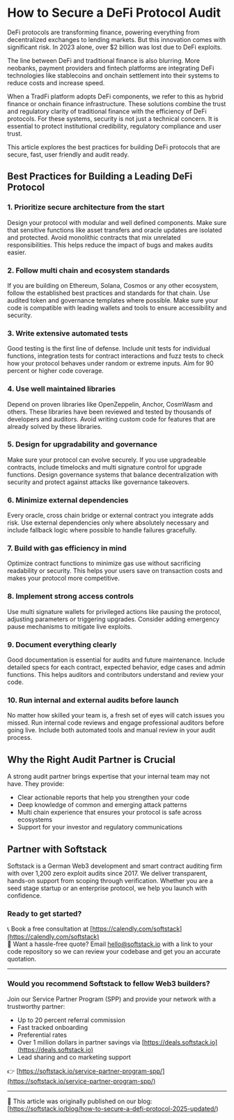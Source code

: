 # How to Secure a DeFi Protocol Audit

DeFi protocols are transforming finance, powering everything from decentralized exchanges to lending markets. But this innovation comes with significant risk. In 2023 alone, over $2 billion was lost due to DeFi exploits.

The line between DeFi and traditional finance is also blurring. More neobanks, payment providers and fintech platforms are integrating DeFi technologies like stablecoins and onchain settlement into their systems to reduce costs and increase speed.

When a TradFi platform adopts DeFi components, we refer to this as hybrid finance or onchain finance infrastructure. These solutions combine the trust and regulatory clarity of traditional finance with the efficiency of DeFi protocols. For these systems, security is not just a technical concern. It is essential to protect institutional credibility, regulatory compliance and user trust.

This article explores the best practices for building DeFi protocols that are secure, fast, user friendly and audit ready.

## Best Practices for Building a Leading DeFi Protocol

### 1. Prioritize secure architecture from the start
Design your protocol with modular and well defined components. Make sure that sensitive functions like asset transfers and oracle updates are isolated and protected. Avoid monolithic contracts that mix unrelated responsibilities. This helps reduce the impact of bugs and makes audits easier.

### 2. Follow multi chain and ecosystem standards
If you are building on Ethereum, Solana, Cosmos or any other ecosystem, follow the established best practices and standards for that chain. Use audited token and governance templates where possible. Make sure your code is compatible with leading wallets and tools to ensure accessibility and security.

### 3. Write extensive automated tests
Good testing is the first line of defense. Include unit tests for individual functions, integration tests for contract interactions and fuzz tests to check how your protocol behaves under random or extreme inputs. Aim for 90 percent or higher code coverage.

### 4. Use well maintained libraries
Depend on proven libraries like OpenZeppelin, Anchor, CosmWasm and others. These libraries have been reviewed and tested by thousands of developers and auditors. Avoid writing custom code for features that are already solved by these libraries.

### 5. Design for upgradability and governance
Make sure your protocol can evolve securely. If you use upgradeable contracts, include timelocks and multi signature control for upgrade functions. Design governance systems that balance decentralization with security and protect against attacks like governance takeovers.

### 6. Minimize external dependencies
Every oracle, cross chain bridge or external contract you integrate adds risk. Use external dependencies only where absolutely necessary and include fallback logic where possible to handle failures gracefully.

### 7. Build with gas efficiency in mind
Optimize contract functions to minimize gas use without sacrificing readability or security. This helps your users save on transaction costs and makes your protocol more competitive.

### 8. Implement strong access controls
Use multi signature wallets for privileged actions like pausing the protocol, adjusting parameters or triggering upgrades. Consider adding emergency pause mechanisms to mitigate live exploits.

### 9. Document everything clearly
Good documentation is essential for audits and future maintenance. Include detailed specs for each contract, expected behavior, edge cases and admin functions. This helps auditors and contributors understand and review your code.

### 10. Run internal and external audits before launch
No matter how skilled your team is, a fresh set of eyes will catch issues you missed. Run internal code reviews and engage professional auditors before going live. Include both automated tools and manual review in your audit process.

## Why the Right Audit Partner is Crucial

A strong audit partner brings expertise that your internal team may not have. They provide:

- Clear actionable reports that help you strengthen your code  
- Deep knowledge of common and emerging attack patterns  
- Multi chain experience that ensures your protocol is safe across ecosystems  
- Support for your investor and regulatory communications  

## Partner with Softstack

Softstack is a German Web3 development and smart contract auditing firm with over 1,200 zero exploit audits since 2017. We deliver transparent, hands-on support from scoping through verification. Whether you are a seed stage startup or an enterprise protocol, we help you launch with confidence.

### Ready to get started?

📞 Book a free consultation at [https://calendly.com/softstack](https://calendly.com/softstack)  
📩 Want a hassle-free quote? Email [hello@softstack.io](mailto:hello@softstack.io) with a link to your code repository so we can review your codebase and get you an accurate quotation.

---

### Would you recommend Softstack to fellow Web3 builders?

Join our Service Partner Program (SPP) and provide your network with a trustworthy partner:

- Up to 20 percent referral commission  
- Fast tracked onboarding  
- Preferential rates  
- Over 1 million dollars in partner savings via [https://deals.softstack.io](https://deals.softstack.io)  
- Lead sharing and co marketing support  

👉 [https://softstack.io/service-partner-program-spp/](https://softstack.io/service-partner-program-spp/)

---

📖 This article was originally published on our blog:  
[https://softstack.io/blog/how-to-secure-a-defi-protocol-2025-updated/)
